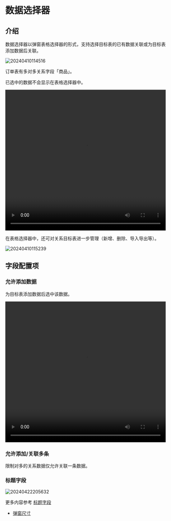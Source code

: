 # 数据选择器

## 介绍

数据选择器以弹窗表格选择器的形式，支持选择目标表的已有数据关联或为目标表添加数据后关联。

![20240410114516](https://nocobase-docs.oss-cn-beijing.aliyuncs.com/20240410114516.png)

订单表有多对多关系字段「商品」。

已选中的数据不会显示在表格选择器中。

 <video width="100%" height="440" controls>
  <source src="https://nocobase-docs.oss-cn-beijing.aliyuncs.com/20240410121032.mp4" type="video/mp4">
</video>

在表格选择器中，还可对关系目标表进一步管理（新增、删除、导入导出等）。

![20240410115239](https://nocobase-docs.oss-cn-beijing.aliyuncs.com/20240410115239.png)

## 字段配置项

### 允许添加数据

为目标表添加数据后选中该数据。

  <video width="100%" height="440" controls>
  <source src="https://nocobase-docs.oss-cn-beijing.aliyuncs.com/20240422214222.mp4" type="video/mp4">
  </video>

### 允许添加/关联多条

限制对多的关系数据仅允许关联一条数据。

### 标题字段

![20240422205632](https://nocobase-docs.oss-cn-beijing.aliyuncs.com/20240422205632.gif)

更多内容参考 [标题字段](/handbook/ui/fields/field-settings/title-field)

- [弹窗尺寸](/handbook/ui/actions/action-settings/popup-size)
